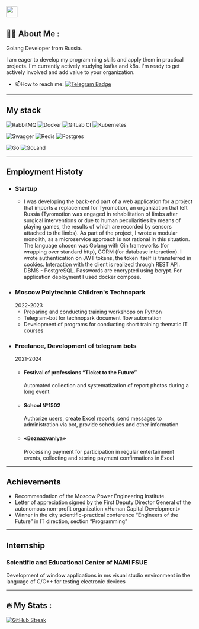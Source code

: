<img src="https://media.giphy.com/media/WUlplcMpOCEmTGBtBW/giphy.gif" width="30">
<img src="https://komarev.com/ghpvc/?username=kolbeshin&style=flat-square&color=blue" alt=""/>

## :man_technologist: About Me :
Golang Developer from Russia.

I am eager to develop my programming skills and apply them in practical projects. I'm currently actively studying kafka and k8s. I'm ready to get actively involved and add value to your organization.

- :mailbox:How to reach me: [![Telegram Badge](https://img.shields.io/badge/-kolbeshin-blue?style=flat&logo=Telegram&logoColor=white)](https://t.me/gkolbeshin)

---

## My stack

![RabbitMQ](https://img.shields.io/static/v1?style=for-the-badge&message=RabbitMQ&color=FF6600&logo=RabbitMQ&logoColor=FFFFFF&label=)
![Docker](https://img.shields.io/static/v1?style=for-the-badge&message=Docker&color=2496ED&logo=Docker&logoColor=FFFFFF&label=)
![GitLab CI](https://img.shields.io/badge/gitlab%20ci-%23181717.svg?style=for-the-badge&logo=gitlab&logoColor=white)
![Kubernetes](https://img.shields.io/badge/kubernetes-%23326ce5.svg?style=for-the-badge&logo=kubernetes&logoColor=white)

![Swagger](https://img.shields.io/badge/-Swagger-%23Clojure?style=for-the-badge&logo=swagger&logoColor=white)
![Redis](https://img.shields.io/badge/redis-%23DD0031.svg?style=for-the-badge&logo=redis&logoColor=white)
![Postgres](https://img.shields.io/badge/postgres-%23316192.svg?style=for-the-badge&logo=postgresql&logoColor=white)

![Go](https://img.shields.io/badge/go-%2300ADD8.svg?style=for-the-badge&logo=go&logoColor=white)
![GoLand](https://img.shields.io/static/v1?style=for-the-badge&message=GoLand&color=000000&logo=GoLand&logoColor=FFFFFF&label=)

---
## Employment Histoty
- ### Startup
  - I was developing the back-end part of a web application for a project that imports a replacement for Tyromotion, an organization that left Russia (Tyromotion was engaged in rehabilitation of limbs after surgical interventions or due to human peculiarities by means of playing games, the results of which are recorded by sensors attached to the limbs). 
As part of the project, I wrote a modular monolith, as a microservice approach is not rational in this situation. The language chosen was Golang with Gin frameworks (for wrapping over standard http), GORM (for database interaction). I wrote authentication on JWT tokens, the token itself is transferred in cookies. Interaction with the client is realized through REST API. DBMS - PostgreSQL. Passwords are encrypted using bcrypt. For application deployment I used docker compose.
- ### Moscow Polytechnic Children's Technopark
  2022-2023
  - Preparing and conducting training workshops on Python
  - Telegram-bot for technopark document flow automation
  - Development of programs for conducting short training thematic IT courses
- ### Freelance, Development of telegram bots
  2021-2024
  - #### Festival of professions “Ticket to the Future”
    Automated collection and systematization of report photos during a long event
  - #### School №1502
    Authorize users, create Excel reports, send messages to administration via bot, provide schedules and other information
  - #### «Beznazvaniya»
    Processing payment for participation in regular entertainment events, collecting and storing payment confirmations in Excel
---
## Achievements
- Recommendation of the Moscow Power Engineering Institute.
- Letter of appreciation signed by the First Deputy Director General of the autonomous non-profit organization «Human Capital Development»
- Winner in the city scientific-practical conference “Engineers of the Future” in IT direction, section “Programming”

---
## Internship

### Scientific and Educational Center of NAMI FSUE
Development of window applications in ms visual studio environment in the language of
C/C++ for testing electronic devices

---

## :fire: My Stats :

[![GitHub Streak](http://github-readme-streak-stats.herokuapp.com?user=kolbeshin&theme=dark&background=000000)](https://git.io/streak-stats)

